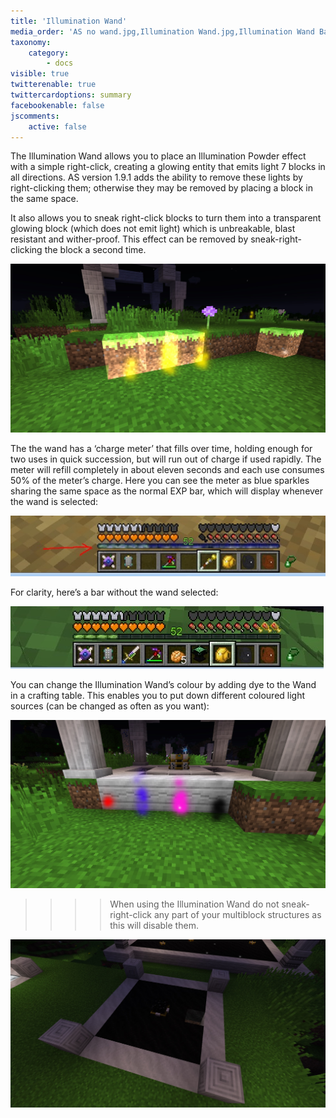 ```yaml
---
title: 'Illumination Wand'
media_order: 'AS no wand.jpg,Illumination Wand.jpg,Illumination Wand Bar.jpg,Illumination Wand Block Removal.jpg,Illumination Wand colours.jpg'
taxonomy:
    category:
        - docs
visible: true
twitterenable: true
twittercardoptions: summary
facebookenable: false
jscomments:
    active: false
---
```


The Illumination Wand allows you to place an Illumination Powder effect with a simple right-click, creating a glowing entity that emits light 7 blocks in all directions. AS version 1.9.1 adds the ability to remove these lights by right-clicking them; otherwise they may be removed by placing a block in the same space.

 It also allows you to sneak right-click blocks to turn them into a transparent glowing block (which does not emit light) which is unbreakable, blast resistant and wither-proof.  This effect can be removed by sneak-right-clicking the block a second time.  

![Illumination Wand](Illumination%20Wand.jpg)

The the wand has a ‘charge meter’ that fills over time, holding enough for two uses in quick succession, but will run out of charge if used rapidly. The meter will refill completely in about eleven seconds and each use consumes 50% of the meter’s charge. Here you can see the meter as blue sparkles sharing the same space as the normal EXP bar, which will display whenever the wand is selected:

![Charge Meter](Illumination%20Wand%20Bar.jpg)

For clarity, here’s a bar without the wand selected:

![No wand in hand](AS%20no%20wand.jpg)

You can change the Illumination Wand’s colour by adding dye to the Wand in a crafting table. This enables you to put down different coloured light sources (can be changed as often as you want):

![Coloured Light Sources](Illumination%20Wand%20colours.jpg)

>>>> When using the Illumination Wand do not sneak-right-click any part of your multiblock structures as this will disable them.

![Disabled Structure](Illumination%20Wand%20Block%20Removal.jpg)

